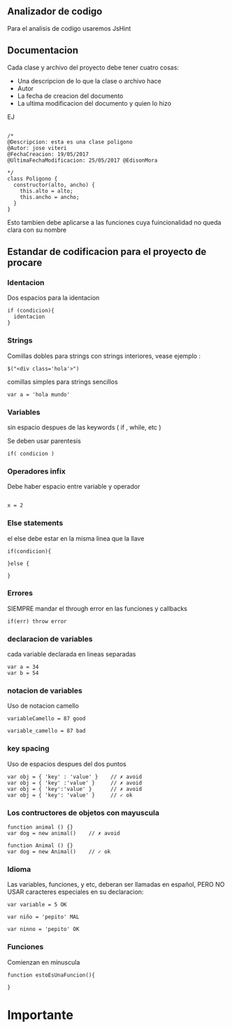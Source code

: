 ## Analizador de codigo

Para el analisis de codigo usaremos JsHint

## Documentacion

Cada clase y archivo del proyecto debe tener cuatro cosas:

* Una descripcion de lo que la clase o archivo hace
* Autor
* La fecha de creacion del documento
* La ultima modificacion del documento y quien lo hizo

EJ 

```

/*
@Descripcion: esta es una clase poligono
@Autor: jose viteri
@FechaCreacion: 19/05/2017
@UltimaFechaModificacion: 25/05/2017 @EdisonMora

*/
class Poligono {
  constructor(alto, ancho) {
    this.alto = alto;
    this.ancho = ancho;
  }
}
```

Esto tambien debe aplicarse a las funciones cuya fuincionalidad no queda clara con su nombre

## Estandar de codificacion para el proyecto de procare

### Identacion

Dos espacios para la identacion

```
if (condicion){
  identacion
}
```

### Strings

Comillas dobles para strings con strings interiores, vease ejemplo :

```
$("<div class='hola'>")
```

comillas simples para strings sencillos
```
var a = 'hola mundo'
```

### Variables 

sin espacio despues de las keywords ( if , while, etc )

Se deben usar parentesis

```
if( condicion )
```

### Operadores infix

Debe haber espacio entre variable y operador
```

x = 2 

```

### Else statements

el else debe estar en la misma linea que la llave

```
if(condicion){

}else {

}
```

### Errores

SIEMPRE mandar el through error en las funciones y callbacks

```
if(err) throw error
```

### declaracion de variables

cada variable declarada en lineas separadas
```
var a = 34
var b = 54
```

### notacion de variables

Uso de notacion camello
```
variableCamello = 87 good

variable_camello = 87 bad 
```

### key spacing

Uso de espacios despues del dos puntos 
```
var obj = { 'key' : 'value' }    // ✗ avoid 
var obj = { 'key' :'value' }     // ✗ avoid 
var obj = { 'key':'value' }      // ✗ avoid 
var obj = { 'key': 'value' }     // ✓ ok 
```

### Los contructores de objetos con mayuscula 

```
function animal () {}
var dog = new animal()    // ✗ avoid 
 
function Animal () {}
var dog = new Animal()    // ✓ ok 

```

### Idioma

Las variables, funciones, y etc, deberan ser llamadas en español, PERO NO USAR caracteres especiales en su declaracion:

```
var variable = 5 OK

var niño = 'pepito' MAL

var ninno = 'pepito' OK

```

### Funciones

Comienzan en minuscula

```
function estoEsUnaFuncion(){

}

```

# Importante